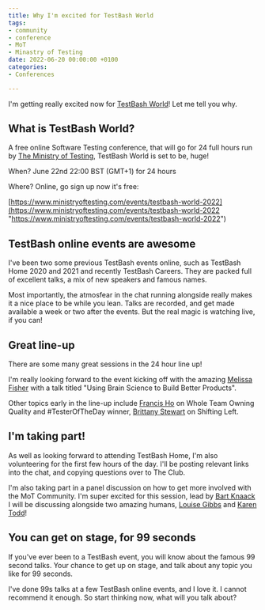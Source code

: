```yaml
---
title: Why I'm excited for TestBash World
tags:
- community
- conference
- MoT
- Minastry of Testing
date: 2022-06-20 00:00:00 +0100
categories:
- Conferences

---
```

I'm getting really excited now for [TestBash World](https://www.ministryoftesting.com/events/testbash-world-2022)! Let me tell you why.

## What is TestBash World?

A free online Software Testing conference, that will go for 24 full hours run by [The Ministry of Testing](https://www.ministryoftesting.com/), TestBash World is set to be, huge!

When? June 22nd 22:00 BST (GMT+1) for 24 hours

Where? Online, go sign up now it's free:

[https://www.ministryoftesting.com/events/testbash-world-2022](https://www.ministryoftesting.com/events/testbash-world-2022 "https://www.ministryoftesting.com/events/testbash-world-2022")

## TestBash online events are awesome

I've been two some previous TestBash events online, such as TestBash Home 2020 and 2021 and recently TestBash Careers. They are packed full of excellent talks, a mix of new speakers and famous names.

Most importantly, the atmosfear in the chat running alongside really makes it a nice place to be while you lean. Talks are recorded, and get made available a week or two after the events. But the real magic is watching live, if you can!

## Great line-up

There are some many great sessions in the 24 hour line up!

I'm really looking forward to the event kicking off with the amazing [Melissa Fisher](https://twitter.com/fishouthebox) with a talk titled "Using Brain Science to Build Better Products".

Other topics early in the line-up include [Francis Ho](https://twitter.com/TheFrancisHo) on Whole Team Owning Quality and #TesterOfTheDay winner, [Brittany Stewart](https://twitter.com/Brittish_Beauty) on Shifting Left.

## I'm taking part!

As well as looking forward to attending TestBash Home, I'm also volunteering for the first few hours of the day. I'll be posting relevant links into the chat, and copying questions over to The Club.

I'm also taking part in a panel discussion on how to get more involved with the MoT Community. I'm super excited for this session, lead by [Bart Knaack](https://twitter.com/Btknaack) I will be discussing alongside two amazing humans, [Louise Gibbs](https://twitter.com/Louise_J_Gibbs) and [Karen Todd](https://twitter.com/KarenTestsStuff)!

## You can get on stage, for 99 seconds

If you've ever been to a TestBash event, you will know about the famous 99 second talks. Your chance to get up on stage, and talk about any topic you like for 99 seconds.

I've done 99s talks at a few TestBash online events, and I love it. I cannot recommend it enough. So start thinking now, what will you talk about?